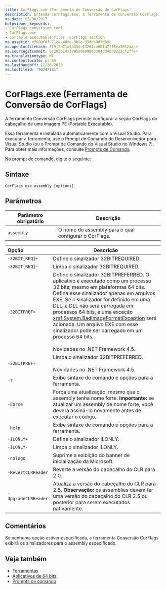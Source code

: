 ```yaml
---
title: CorFlags.exe (Ferramenta de Conversão de CorFlags)
description: Entenda CorFlags.exe, a ferramenta de conversão CorFlags. Essa ferramenta permite que você configure a seção CorFlags do cabeçalho de uma imagem executável portátil.
ms.date: 03/30/2017
helpviewer_keywords:
- CorFlags conversion tool
- CorFlags.exe
- portable executable files, CorFlags section
ms.assetid: ef900f8f-71ca-4dde-9b8c-95ddb0d7d89c
ms.openlocfilehash: 3f9f2a71a7a33de13264ce60fa7ff6ea5832aace
ms.sourcegitcommit: bc293b14af795e0e999e3304dd40c0222cf2ffe4
ms.translationtype: MT
ms.contentlocale: pt-BR
ms.lasthandoff: 11/26/2020
ms.locfileid: "96247181"
---
```

# <a name="corflagsexe-corflags-conversion-tool"></a>CorFlags.exe (Ferramenta de Conversão de CorFlags)

A ferramenta Conversão CorFlags permite configurar a seção CorFlags do cabeçalho de uma imagem PE (Portable Executable).  
  
 Essa ferramenta é instalada automaticamente com o Visual Studio. Para executar a ferramenta, use o Prompt de Comando do Desenvolvedor para Visual Studio (ou o Prompt de Comando do Visual Studio no Windows 7). Para obter mais informações, consulte [Prompts de Comando](developer-command-prompt-for-vs.md).  
  
 No prompt de comando, digite o seguinte:  
  
## <a name="syntax"></a>Sintaxe  
  
```console  
CorFlags.exe assembly [options]  
```  
  
## <a name="parameters"></a>Parâmetros  
  
|Parâmetro obrigatório|Descrição|  
|------------------------|-----------------|  
|`assembly`|O nome do assembly para o qual configurar o CorFlags.|  
  
|Opção|Descrição|  
|:------------|-----------------|  
|`-32BIT[REQ]+`|Define o sinalizador 32BITREQUIRED.|  
|`-32BIT[REQ]-`|Limpa o sinalizador 32BITREQUIRED.|  
|`-32BITPREF+`|Define o sinalizador 32BITPREFERRED. O aplicativo é executado como um processo 32 bits, mesmo em plataformas 64 bits. Defina esse sinalizador apenas em arquivos EXE. Se o sinalizador for definido em uma DLL, a DLL não será carregada em processos 64 bits, e uma exceção <xref:System.BadImageFormatException> será acionada. Um arquivo EXE com esse sinalizador pode ser carregado em um processo 64 bits.<br /><br /> Novidades no .NET Framework 4.5.|  
|`-32BITPREF-`|Limpa o sinalizador 32BITPREFERRED.<br /><br /> Novidades no .NET Framework 4.5.|  
|`-?`|Exibe sintaxe de comando e opções para a ferramenta.|  
|`-Force`|Força uma atualização, mesmo que o assembly tenha nome forte. **Importante:** se atualizar um assembly de nome forte, você deverá assiná-lo novamente antes de executar o código.|  
|`-help`|Exibe sintaxe de comando e opções para a ferramenta.|  
|`-ILONLY+`|Define o sinalizador ILONLY.|  
|`-ILONLY-`|Limpa o sinalizador ILONLY.|  
|`-nologo`|Suprime a exibição do banner de inicialização da Microsoft.|  
|`-RevertCLRHeader`|Reverte a versão do cabeçalho do CLR para 2.0.|  
|`-UpgradeCLRHeader`|Atualiza a versão do cabeçalho do CLR para 2.5. **Observação:** os assemblies devem ter uma versão do cabeçalho do CLR 2.5 ou posterior para serem executados nativamente.|  
  
## <a name="remarks"></a>Comentários  

 Se nenhuma opção estiver especificada, a ferramenta Conversão CorFlags exibirá os sinalizadores para o assembly especificado.  
  
## <a name="see-also"></a>Veja também

- [Ferramentas](index.md)
- [Aplicativos de 64 bits](../64-bit-apps.md)
- [Prompts de comando](developer-command-prompt-for-vs.md)
